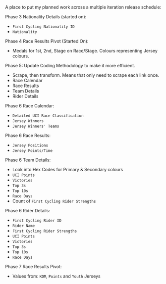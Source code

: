 A place to put my planned work across a multiple iteration release schedule:

Phase 3 Nationality Details (started on):
- `First Cycling Nationality ID`
- `Nationality`

Phase 4 Race Results Pivot (Started On):
- Medals for 1st, 2nd, Stage on Race/Stage. Colours representing Jersey colours.

Phase 5: Update Coding Methodology to make it more efficient.
- Scrape, then transform. Means that only need to scrape each link once.
- Race Calendar
- Race Results
- Team Details
- Rider Details

Phase 6 Race Calendar:
- `Detailed UCI Race Classification`
- `Jersey Winners`
- `Jersey Winners' Teams`

Phase 6 Race Results:
- `Jersey Positions`
- `Jersey Points/Time`

Phase 6 Team Details:
- Look into Hex Codes for Primary & Secondary colours
- `UCI Points`
- `Victories`
- `Top 3s`
- `Top 10s`
- `Race Days`
- Count of `First Cycling Rider Strengths`

Phase 6 Rider Details:
- `First Cycling Rider ID`
- `Rider Name`
- `First Cycling Rider Strengths`
- `UCI Points`
- `Victories`
- `Top 3s`
- `Top 10s`
- `Race Days`

Phase 7 Race Results Pivot:
- Values from: `KOM`, `Points` and `Youth` Jerseys
